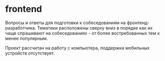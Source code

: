 # frontend

Вопросы и ответы для подготовки к собеседованиям на фронтенд-разработчика.
Тематики расположены сверху вниз в порядке как их чаще спрашивают на собеседованиях - от более востребованных тем к менее популярным.

Проект рассчитан на работу с компьютера, поддержка мобильных устройств отсутствует.
